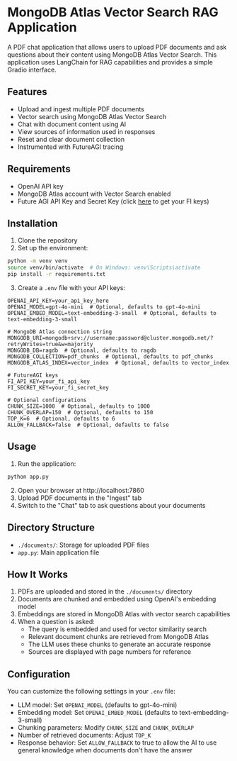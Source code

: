 # MongoDB Atlas Vector Search RAG Application

A PDF chat application that allows users to upload PDF documents and ask questions about their content using MongoDB Atlas Vector Search. This application uses LangChain for RAG capabilities and provides a simple Gradio interface.

## Features

- Upload and ingest multiple PDF documents
- Vector search using MongoDB Atlas Vector Search
- Chat with document content using AI
- View sources of information used in responses
- Reset and clear document collection
- Instrumented with FutureAGI tracing

## Requirements

- OpenAI API key
- MongoDB Atlas account with Vector Search enabled
- Future AGI API Key and Secret Key (click [here](https://app.futureagi.com/dashboard/keys) to get your FI keys)

## Installation

1. Clone the repository
2. Set up the environment:

```bash
python -m venv venv
source venv/bin/activate  # On Windows: venv\Scripts\activate
pip install -r requirements.txt
```

3. Create a `.env` file with your API keys:

```
OPENAI_API_KEY=your_api_key_here
OPENAI_MODEL=gpt-4o-mini  # Optional, defaults to gpt-4o-mini
OPENAI_EMBED_MODEL=text-embedding-3-small  # Optional, defaults to text-embedding-3-small

# MongoDB Atlas connection string
MONGODB_URI=mongodb+srv://username:password@cluster.mongodb.net/?retryWrites=true&w=majority
MONGODB_DB=ragdb  # Optional, defaults to ragdb
MONGODB_COLLECTION=pdf_chunks  # Optional, defaults to pdf_chunks
MONGODB_ATLAS_INDEX=vector_index  # Optional, defaults to vector_index

# FutureAGI keys
FI_API_KEY=your_fi_api_key
FI_SECRET_KEY=your_fi_secret_key

# Optional configurations
CHUNK_SIZE=1000  # Optional, defaults to 1000
CHUNK_OVERLAP=150  # Optional, defaults to 150
TOP_K=6  # Optional, defaults to 6
ALLOW_FALLBACK=false  # Optional, defaults to false
```

## Usage

1. Run the application:

```bash
python app.py
```

2. Open your browser at http://localhost:7860
3. Upload PDF documents in the "Ingest" tab
4. Switch to the "Chat" tab to ask questions about your documents

## Directory Structure

- `./documents/`: Storage for uploaded PDF files
- `app.py`: Main application file

## How It Works

1. PDFs are uploaded and stored in the `./documents/` directory
2. Documents are chunked and embedded using OpenAI's embedding model
3. Embeddings are stored in MongoDB Atlas with vector search capabilities
4. When a question is asked:
   - The query is embedded and used for vector similarity search
   - Relevant document chunks are retrieved from MongoDB Atlas
   - The LLM uses these chunks to generate an accurate response
   - Sources are displayed with page numbers for reference

## Configuration

You can customize the following settings in your `.env` file:

- LLM model: Set `OPENAI_MODEL` (defaults to gpt-4o-mini)
- Embedding model: Set `OPENAI_EMBED_MODEL` (defaults to text-embedding-3-small)
- Chunking parameters: Modify `CHUNK_SIZE` and `CHUNK_OVERLAP`
- Number of retrieved documents: Adjust `TOP_K`
- Response behavior: Set `ALLOW_FALLBACK` to true to allow the AI to use general knowledge when documents don't have the answer
